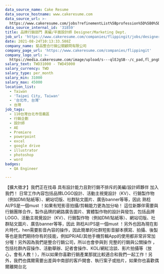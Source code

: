```yaml
---
data_source_name: Cake Resume
data_source_hostname: www.cakeresume.com
data_source_url: >-
  https://www.cakeresume.com/jobs?refinementList%5Bprofession%5D%5B0%5D=engineering_qa-engineer&refinementList%5Bsalary_type%5D=per_month&refinementList%5Bsalary_currency%5D=TWD&range%5Bsalary_range%5D%5Bmax%5D=600000
data_source_internal_id: '31859'
title: 品牌行銷部門 美編/平面設計師 Designer/Marketing Dept.
job_url: 'https://www.cakeresume.com/companies/flippingit/jobs/designer-MarketingDept.'
date: 2021-08-24T10:13:33.508Z
company_name: 斐品整合行銷公關顧問有限公司
company_page_url: 'https://www.cakeresume.com/companies/flippingit'
company_logo_url: >-
  https://media.cakeresume.com/image/upload/s---qlEJgSB--/c_pad,fl_png8,h_200,w_200/v1629798343/wrpysgcmvyozmdoqygpz.png
salary_text: TWD31000 - TWD45000
salary_currency: TWD
salary_type: per_month
salary_min: 31000
salary_max: 45000
location_list:
  - Taiwan
  - 'Taipei City, Taiwan'
  - '台北市, 台灣'
  - 台灣
job_tags:
  - 110台灣台北市信義區
  - 行銷企劃
  - 設計師
  - AE
  - Premiere
  - powerpoint
  - excel
  - google drive
  - illustrator
  - photoshop
  - word
badges:
  - QA Engineer

---
```


【擴大徵才】我們正在找尋 具有設計能力且對行銷不排斥的美編/設計師夥伴 加入我們！ 日常工作內容包括品牌LOGO設計、活動主視覺設計（KV）、行銷製作物（例如DM/貼紙等）、網站切版、社群貼文圖片、廣告banner等等，因此 熟稔AI/PS是一個must ！如果有短影音拍攝/剪輯能力更為加分呦！ 這位新夥伴需要與行銷團隊合作，製作品牌的網路廣告圖片、實體製作物的設計與發包，包括品牌LOGO、活動主視覺設計（KV）、行銷製作物（例如DM/貼紙等）、網站切版、社群貼文圖片、廣告banner等等，因此 熟稔AI/PS是一個must ！另外也因為現在影片時代，hen需要影音內容的操作，因此簡單的社群短影音腳本撰寫、拍攝、後製等也是我們期待你有的技能，例如PR/AE/其他手機剪輯App的使用都非常非常加分喔！另外因為我們是整合行銷公司，所以也會參與到 完整的行銷與公關操作 ，包括社群內容操作、活動舉辦、記者會操作、KOL/網紅洽談、影片拍攝等（放心，會有人教！），所以如果你喜歡行銷產業那就比較適合和我們一起工作！另外，我們也偶爾需要出差與中南部的客戶開會、執行案子或拍片，如果你也喜歡偶爾離開台北